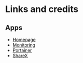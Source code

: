 # Links and credits

## Apps

* [Homepage](https://niklasgoetzen.de)
* [Monitoring](https://grafana.gtzn.de/)
* [Portainer](https://portainer.gtzn.de/)
* [ShareX](https://share.gtzn.de/)

